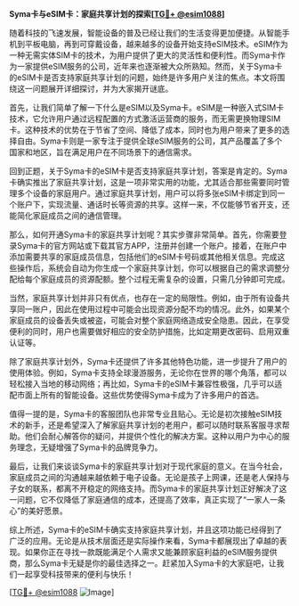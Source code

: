 **Syma卡与eSIM卡：家庭共享计划的探索[[TG💪+ @esim1088](https://t.me/s/esim1088)]**

随着科技的飞速发展，智能设备的普及已经让我们的生活变得更加便捷。从智能手机到平板电脑，再到可穿戴设备，越来越多的设备开始支持eSIM技术。eSIM作为一种无需实体SIM卡的技术，为用户提供了更大的灵活性和便利性。而Syma卡作为一家提供eSIM服务的公司，近年来也逐渐被大众所熟知。然而，关于Syma卡的eSIM卡是否支持家庭共享计划的问题，始终是许多用户关注的焦点。本文将围绕这一问题展开详细探讨，并为大家揭开谜底。

首先，让我们简单了解一下什么是eSIM以及Syma卡。eSIM是一种嵌入式SIM卡技术，它允许用户通过远程配置的方式激活运营商的服务，而无需更换物理SIM卡。这种技术的优势在于节省了空间、降低了成本，同时也为用户带来了更多的选择自由。Syma卡则是一家专注于提供全球eSIM服务的公司，其产品覆盖了多个国家和地区，旨在满足用户在不同场景下的通信需求。

回到正题，关于Syma卡的eSIM卡是否支持家庭共享计划，答案是肯定的。Syma卡确实推出了家庭共享计划，这是一项非常实用的功能，尤其适合那些需要同时管理多个设备的家庭用户。通过家庭共享计划，用户可以将多张eSIM卡绑定到同一个账户下，实现流量、通话时长等资源的共享。这样一来，不仅能够节省开支，还能简化家庭成员之间的通信管理。

那么，如何开通Syma卡的家庭共享计划呢？其实步骤非常简单。首先，你需要登录Syma卡的官方网站或下载其官方APP，注册并创建一个账户。接着，在账户中添加需要共享的家庭成员信息，包括他们的eSIM卡号码或其他相关信息。完成这些操作后，系统会自动为你生成一个家庭共享计划，你可以根据自己的需求调整分配给每个家庭成员的资源配额。整个过程无需复杂的设置，只需几分钟即可完成。

当然，家庭共享计划并非只有优点，也存在一定的局限性。例如，由于所有设备共享同一账户，因此在使用过程中可能会出现资源分配不均的情况。此外，如果某个家庭成员的设备丢失或被盗，可能会对整个家庭网络造成安全隐患。因此，在享受便利的同时，用户也需要做好相应的安全防护措施，比如定期更改密码、启用双重认证等。

除了家庭共享计划外，Syma卡还提供了许多其他特色功能，进一步提升了用户的使用体验。例如，Syma卡支持全球漫游服务，无论你在世界的哪个角落，都可以轻松接入当地的移动网络；再比如，Syma卡的eSIM卡兼容性极强，几乎可以适配市面上所有的智能设备。这些优势使得Syma卡成为了许多用户的首选。

值得一提的是，Syma卡的客服团队也非常专业且贴心。无论是初次接触eSIM技术的新手，还是希望深入了解家庭共享计划的老用户，都可以随时联系客服寻求帮助。他们会耐心解答你的疑问，并提供个性化的解决方案。这种以用户为中心的服务理念，无疑增强了Syma卡的品牌竞争力。

最后，让我们来谈谈Syma卡的家庭共享计划对于现代家庭的意义。在当今社会，家庭成员之间的沟通越来越依赖于电子设备。无论是孩子上网课，还是老人保持与子女的联系，都离不开稳定的网络支持。而Syma卡的家庭共享计划正好解决了这一问题，它不仅降低了家庭通信的成本，还提高了效率，真正实现了“一家人一条心”的美好愿景。

综上所述，Syma卡的eSIM卡确实支持家庭共享计划，并且这项功能已经得到了广泛的应用。无论是从技术层面还是实际操作来看，Syma卡都展现出了卓越的表现。如果你正在寻找一款既能满足个人需求又能兼顾家庭利益的eSIM服务提供商，那么Syma卡无疑是你的最佳选择之一。赶紧加入Syma卡的大家庭吧，让我们一起享受科技带来的便利与快乐！

[[TG💪+ @esim1088](https://t.me/s/esim1088) ![Image](https://i.postimg.cc/4NQfJmqS/Snipaste-2025-05-13-00-14-12.png)]